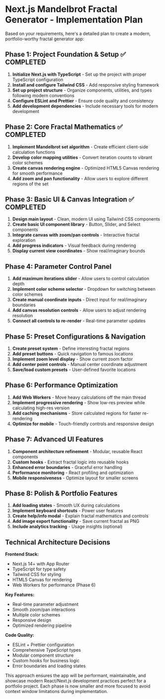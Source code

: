 # Next.js Mandelbrot Fractal Generator - Implementation Plan

Based on your requirements, here's a detailed plan to create a modern, portfolio-worthy fractal generator app:

## Phase 1: Project Foundation & Setup ✅ **COMPLETED**
1. **Initialize Next.js with TypeScript** - Set up the project with proper TypeScript configuration
2. **Install and configure Tailwind CSS** - Add responsive styling framework
3. **Set up project structure** - Organize components, utilities, and types following modern conventions
4. **Configure ESLint and Prettier** - Ensure code quality and consistency
5. **Add development dependencies** - Include necessary tools for modern development

## Phase 2: Core Fractal Mathematics ✅ **COMPLETED**
1. **Implement Mandelbrot set algorithm** - Create efficient client-side calculation functions
2. **Develop color mapping utilities** - Convert iteration counts to vibrant color schemes
3. **Create canvas rendering engine** - Optimized HTML5 Canvas rendering for smooth performance
4. **Add zoom and pan functionality** - Allow users to explore different regions of the set

## Phase 3: Basic UI & Canvas Integration ✅ **COMPLETED**
1. **Design main layout** - Clean, modern UI using Tailwind CSS components
2. **Create basic UI component library** - Button, Slider, and Select components
3. **Integrate canvas with zoom/pan controls** - Interactive fractal exploration
4. **Add progress indicators** - Visual feedback during rendering
5. **Display current view coordinates** - Show real/imaginary bounds

## Phase 4: Parameter Control Panel
1. **Add maximum iterations slider** - Allow users to control calculation depth
2. **Implement color scheme selector** - Dropdown for switching between color schemes
3. **Create manual coordinate inputs** - Direct input for real/imaginary boundaries
4. **Add canvas resolution controls** - Allow users to adjust rendering resolution
5. **Connect all controls to re-render** - Real-time parameter updates

## Phase 5: Preset Configurations & Navigation
1. **Create preset system** - Define interesting fractal regions
2. **Add preset buttons** - Quick navigation to famous locations
3. **Implement zoom level display** - Show current zoom factor
4. **Add center point controls** - Manual center coordinate adjustment
5. **Save/load custom presets** - User-defined favorite locations

## Phase 6: Performance Optimization
1. **Add Web Workers** - Move heavy calculations off the main thread
2. **Implement progressive rendering** - Show low-res preview while calculating high-res version
3. **Add caching mechanisms** - Store calculated regions for faster re-rendering
4. **Optimize for mobile** - Touch-friendly controls and responsive design

## Phase 7: Advanced UI Features
1. **Component architecture refinement** - Modular, reusable React components
2. **Custom hooks** - Extract fractal logic into reusable hooks
3. **Enhanced error boundaries** - Graceful error handling
4. **Performance monitoring** - React profiling and optimization
5. **Mobile responsiveness** - Optimize layout for smaller screens

## Phase 8: Polish & Portfolio Features
1. **Add loading states** - Smooth UX during calculations
2. **Implement keyboard shortcuts** - Power user features
3. **Create help/info modal** - Explain fractal mathematics and controls
4. **Add image export functionality** - Save current fractal as PNG
5. **Include analytics tracking** - Usage insights (optional)

## Technical Architecture Decisions

**Frontend Stack:**
- Next.js 14+ with App Router
- TypeScript for type safety
- Tailwind CSS for styling
- HTML5 Canvas for rendering
- Web Workers for performance (Phase 6)

**Key Features:**
- Real-time parameter adjustment
- Smooth zoom/pan interactions
- Multiple color schemes
- Responsive design
- Optimized rendering pipeline

**Code Quality:**
- ESLint + Prettier configuration
- Comprehensive TypeScript types
- Modular component structure
- Custom hooks for business logic
- Error boundaries and loading states

This approach ensures the app will be performant, maintainable, and showcase modern React/Next.js development practices perfect for a portfolio project. Each phase is now smaller and more focused to avoid context window limitations during implementation.
